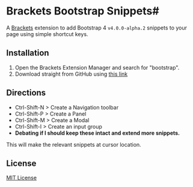 # Brackets Bootstrap Snippets#

A [Brackets](http://brackets.io/) extension to add Bootstrap 4 `v4.0.0-alpha.2` snippets to your page using simple shortcut keys.

## Installation ##
1. Open the Brackets Extension Manager and search for "bootstrap".
2. Download straight from GitHub using [this link](https://github.com/djsiddz/bootstrap4-snippets/archive/master.zip)

## Directions ##
* Ctrl-Shift-N > Create a Navigation toolbar
* Ctrl-Shift-P > Create a Panel
* Ctrl-Shift-M > Create a Modal
* Ctrl-Shift-I > Create an input group
* **Debating if I should keep these intact and extend more snippets.**

This will make the relevant snippets at cursor location.

## License ##
[MIT License](LICENSE)
